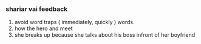 ### shariar vai feedback

1. avoid word traps ( immediately,  quickly ) words.
2. how the hero and meet 
3. she breaks up because she talks about his boss infront of her boyfriend